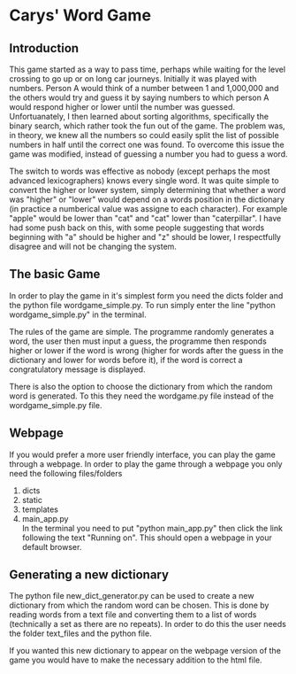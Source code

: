 # Carys' Word Game
## Introduction
This game started as a way to pass time, perhaps while waiting for the level crossing to go up or on long car journeys. Initially it was played with numbers. Person A would think of a number between 1 and 1,000,000 and the others would try and guess it by saying numbers to which person A would respond higher or lower until the number was guessed. Unfortuanately, I then learned about sorting algorithms, specifically the binary search, which rather took the fun out of the game. The problem was, in theory, we knew all the numbers so could easily split the list of possible numbers in half until the correct one was found. To overcome this issue the game was modified, instead of guessing a number you had to guess a word.  
  
The switch to words was effective as nobody (except perhaps the most advanced lexicographers) knows every single word. It was quite simple to convert the higher or lower system, simply determining that whether a word was "higher" or "lower" would depend on a words position in the dictionary (in practice a numberical value was assigne to each character). For example "apple" would be lower than "cat" and "cat" lower than "caterpillar". I have had some push back on this, with some people suggesting that words beginning with "a" should be higher and "z" should be lower, I respectfully disagree and will not be changing the system.

## The basic Game
In order to play the game in it's simplest form you need the dicts folder and the python file wordgame_simple.py. To run simply enter the line "python wordgame_simple.py" in the terminal.  
  
The rules of the game are simple. The programme randomly generates a word, the user then must input a guess, the programme then responds higher or lower if the word is wrong (higher for words after the guess in the dictionary and lower for words before it), if the word is correct a congratulatory message is displayed.  
  
There is also the option to choose the dictionary from which the random word is generated. To this they need the wordgame.py file instead of the wordgame_simple.py file.

## Webpage
If you would prefer a more user friendly interface, you can play the game through a webpage. In order to play the game through a webpage you only need the following files/folders  
1. dicts  
2. static  
3. templates  
4. main_app.py  
In the terminal you need to put "python main_app.py" then click the link following the text "Running on". This should open a webpage in your default browser.

## Generating a new dictionary
The python file new_dict_generator.py can be used to create a new dictionary from which the random word can be chosen. This is done by reading words from a text file and converting them to a list of words (technically a set as there are no repeats). In order to do this the user needs the folder text_files and the python file.  
 
If you wanted this new dictionary to appear on the webpage version of the game you would have to make the necessary addition to the html file.
